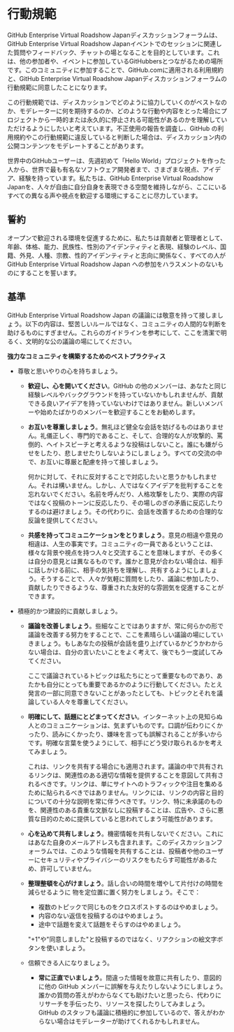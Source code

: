 # 行動規範

GitHub Enterprise Virtual Roadshow Japanディスカッションフォーラムは、GitHub Enterprise Virtual Roadshow Japanイベントでのセッションに関連した質問やフィードバック、チャットの場となることを目的としています。これは、他の参加者や、イベントに参加しているGitHubbersとつながるための場所です。このコミュニティに参加することで、GitHub.comに適用される利用規約と、GitHub Enterprise Virtual Roadshow Japanディスカッションフォーラムの行動規範に同意したことになります。

この行動規範では、ディスカッションでどのように協力していくのがベストなのか、モデレーターに何を期待するのか、どのような行動や内容をとった場合にプロジェクトから一時的または永久的に停止される可能性があるのかを理解していただけるようにしたいと考えています。不正使用の報告を調査し、GitHub の利用規約やこの行動規範に違反していると判断した場合は、ディスカッション内の公開コンテンツをモデレートすることがあります。

世界中のGitHubユーザーは、先週初めて「Hello World」プロジェクトを作った人から、世界で最も有名なソフトウェア開発者まで、さまざまな視点、アイデア、経験を持っています。私たちは、GitHub Enterprise Virtual Roadshow Japanを、人々が自由に自分自身を表現できる空間を維持しながら、ここにいるすべての異なる声や視点を歓迎する環境にすることに尽力しています。

## 誓約

オープンで歓迎される環境を促進するために、私たちは貢献者と管理者として、年齢、体格、能力、民族性、性別のアイデンティティと表現、経験のレベル、国籍、外見、人種、宗教、性的アイデンティティと志向に関係なく、すべての人が GitHub Enterprise Virtual Roadshow Japan への参加をハラスメントのないものにすることを誓います。

## 基準

GitHub Enterprise Virtual Roadshow Japan の議論には敬意を持って接しましょう。以下の内容は、堅苦しいルールではなく、コミュニティの人間的な判断を助けるものにすぎません。これらのガイドラインを参考にして、ここを清潔で明るく、文明的な公の議論の場にしてください。

**強力なコミュニティを構築するためのベストプラクティス**

- 尊敬と思いやりの心を持ちましょう。
  - **歓迎し、心を開いてください**。GitHub の他のメンバーは、あなたと同じ経験レベルやバックグラウンドを持っていないかもしれませんが、貢献できる良いアイデアを持っていないわけではありません。新しいメンバーや始めたばかりのメンバーを歓迎することをお勧めします。
  - **お互いを尊重しましょう**。無礼ほど健全な会話を妨げるものはありません。礼儀正しく、専門的であること、そして、合理的な人が攻撃的、罵倒的、ヘイトスピーチと考えるような投稿はしないこと。誰にも嫌がらせをしたり、悲しませたりしないようにしましょう。すべての交流の中で、お互いに尊厳と配慮を持って接しましょう。

    何かに対して、それに反対することで対応したいと思うかもしれません。それは構いません。しかし、人ではなくアイデアを批判することを忘れないでください。名前を呼んだり、人格攻撃をしたり、実際の内容ではなく投稿のトーンに反応したり、その場しのぎの矛盾に反応したりするのは避けましょう。その代わりに、会話を改善するための合理的な反論を提供してください。
  - **共感を持ってコミュニケーションをとりましょう**。意見の相違や意見の相違は、人生の事実です。コミュニティの一員であるということは、様々な背景や視点を持つ人々と交流することを意味しますが、その多くは自分の意見とは異なるものです。誰かと意見が合わない場合は、相手に話しかける前に、相手の気持ちを理解し、共有するようにしましょう。そうすることで、人々が気軽に質問をしたり、議論に参加したり、貢献したりできるような、尊重された友好的な雰囲気を促進することができます。
- 積極的かつ建設的に貢献しましょう。
  - **議論を改善しましょう**。些細なことではありますが、常に何らかの形で議論を改善する努力をすることで、ここを素晴らしい議論の場にしていきましょう。もしあなたの投稿が会話を盛り上げているかどうかわからない場合は、自分の言いたいことをよく考えて、後でもう一度試してみてください。
  
    ここで議論されているトピックは私たちにとって重要なものであり、あたかも自分にとっても重要であるかのように行動してください。たとえ発言の一部に同意できないことがあったとしても、トピックとそれを議論している人々を尊重してください。
  - **明確にして、話題にとどまってください**。インターネット上の見知らぬ人とのコミュニケーションは、気まずいものです。口調が伝わりにくかったり、読みにくかったり、嫌味を言っても誤解されることが多いからです。明確な言葉を使うようにして、相手にどう受け取られるかを考えてみましょう。
  
    これは、リンクを共有する場合にも適用されます。議論の中で共有されるリンクは、関連性のある適切な情報を提供することを意図して共有されるべきです。リンクは、単にサイトへのトラフィックや注目を集めるために貼られるべきではありません。リンクには、リンクの内容と目的についての十分な説明を常に伴うべきです。リンク、特に未承諾のものを、関連性のある貴重な文脈なしに投稿することは、広告や、さらに悪質な目的のために提供していると思われてしまう可能性があります。
  - **心を込めて共有しましょう**。機密情報を共有しないでください。これにはあなた自身のメールアドレスも含まれます。このディスカッションフォーラムでは、このような情報を共有することは、投稿者や他のユーザーにセキュリティやプライバシーのリスクをもたらす可能性があるため、許可していません。
  - **整理整頓を心がけましょう**。話し合いの時間を増やして片付けの時間を減らせるように 物を定位置に置く努力をしましょう。そこで：
    - 複数のトピックで同じものをクロスポストするのはやめましょう。
    - 内容のない返信を投稿するのはやめましょう。
    - 途中で話題を変えて話題をそらすのはやめましょう。

    "+1"や"同意しました"と投稿するのではなく、リアクションの絵文字ボタンを使いましょう。
  - 信頼できる人になりましょう。
    - **常に正直でいましょう**。間違った情報を故意に共有したり、意図的に他の GitHub メンバーに誤解を与えたりしないようにしましょう。誰かの質問の答えがわからなくても助けたいと思ったら、代わりにリサーチを手伝ったり、リソースを探したりしてみましょう。GitHub のスタッフも議論に積極的に参加しているので、答えがわからない場合はモデレーターが助けてくれるかもしれません。
